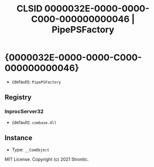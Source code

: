 ﻿---
title: "CLSID 0000032E-0000-0000-C000-000000000046 | PipePSFactory"
excerpt: What is COM-Object CLSID 0000032E-0000-0000-C000-000000000046?
---

# {0000032E-0000-0000-C000-000000000046}

* (default): `PipePSFactory`

## Registry


### InprocServer32

* (default): `combase.dll`

## Instance

* Type: `__ComObject`

MIT License. Copyright (c) 2021 Strontic.


